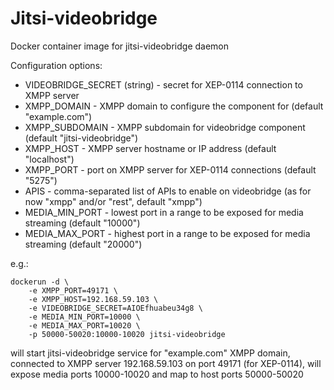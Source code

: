# Jitsi-videobridge 
Docker container image for jitsi-videobridge daemon

Configuration options:

- VIDEOBRIDGE_SECRET (string) - secret for XEP-0114 connection to XMPP server
- XMPP_DOMAIN - XMPP domain to configure the component for (default "example.com")
- XMPP_SUBDOMAIN - XMPP subdomain for videobridge component (default "jitsi-videobridge")
- XMPP_HOST - XMPP server hostname or IP address (default "localhost")
- XMPP_PORT - port on XMPP server for XEP-0114 connections (default "5275")
- APIS - comma-separated list of APIs to enable on videobridge (as for now "xmpp" and/or "rest", default "xmpp")
- MEDIA_MIN_PORT - lowest port in a range to be exposed for media streaming (default "10000")
- MEDIA_MAX_PORT - highest port in a range to be exposed for media streaming (default "20000")

e.g.:

```
dockerun -d \
	-e XMPP_PORT=49171 \
	-e XMPP_HOST=192.168.59.103 \
	-e VIDEOBRIDGE_SECRET=AIOEfhuabeu34g8 \
	-e MEDIA_MIN_PORT=10000 \
	-e MEDIA_MAX_PORT=10020 \
	-p 50000-50020:10000-10020 jitsi-videobridge
```

will start jitsi-videobridge service for "example.com" XMPP domain, connected to XMPP server 192.168.59.103 on port 49171 (for XEP-0114), will expose media ports 10000-10020 and map to host ports 50000-50020
